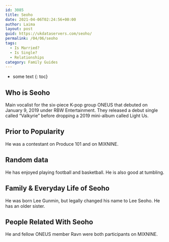 ```yaml
---
id: 3085
title: Seoho
date: 2021-04-06T02:24:56+00:00
author: Laima
layout: post
guid: https://ukdataservers.com/seoho/
permalink: /04/06/seoho
tags:
  - Is Married?
  - Is Single?
  - Relationships
category: Family Guides
---
```


* some text
{: toc}


## Who is Seoho
                  
                  
                  
Main vocalist for the six-piece K-pop group ONEUS that debuted on January 9, 2019 under RBW Entertainment. They released a debut single called &#8220;Valkyrie&#8221; before dropping a 2019 mini-album called Light Us.
                  
              
            
              
            
                
                
                
## Prior to Popularity
                  
                  
                  
He was a contestant on Produce 101 and on MIXNINE.
                  
              
            
              
            
                
                
                
## Random data
                  
                  
                  
He has enjoyed playing football and basketball. He is also good at tumbling.
                  
              
            
              
            
                
                
                
## Family & Everyday Life of Seoho
                  
                  
                  
He was born Lee Gunmin, but legally changed his name to Lee Seoho. He has an older sister.
                  
              
            
              
            
                
                
                
## People Related With Seoho
                  
                  
                  
He and fellow ONEUS member Ravn were both participants on MIXNINE.
                  
              
            
              
            
                
              
            
              
              
            
            
              
            
          
          
          